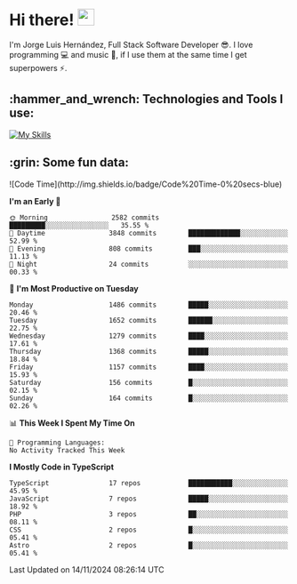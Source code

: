 <h1 align="left">
 <abc>
  <br>Hi there! <img src="https://user-images.githubusercontent.com/42378118/110234147-e3259600-7f4e-11eb-95be-0c4047144dea.gif" width="30"><br>
 </abc>
</h1>

I'm Jorge Luis Hernández, Full Stack Software Developer :sunglasses:. I love programming :computer: and music :musical_score:, if I use them at the same time I get superpowers :zap:. 


<h2 align="left">:hammer_and_wrench: Technologies and Tools I use:</h2>

[![My Skills](https://skillicons.dev/icons?i=js,ts,html,css,py,vue,react,next,nest,postgres,mysql)](https://skillicons.dev)

<h2 align="left">:grin: Some fun data:</h2>
<!--START_SECTION:waka-->
![Code Time](http://img.shields.io/badge/Code%20Time-0%20secs-blue)

**I'm an Early 🐤** 

```text
🌞 Morning                2582 commits        █████████░░░░░░░░░░░░░░░░   35.55 % 
🌆 Daytime                3848 commits        █████████████░░░░░░░░░░░░   52.99 % 
🌃 Evening                808 commits         ███░░░░░░░░░░░░░░░░░░░░░░   11.13 % 
🌙 Night                  24 commits          ░░░░░░░░░░░░░░░░░░░░░░░░░   00.33 % 
```
📅 **I'm Most Productive on Tuesday** 

```text
Monday                   1486 commits        █████░░░░░░░░░░░░░░░░░░░░   20.46 % 
Tuesday                  1652 commits        ██████░░░░░░░░░░░░░░░░░░░   22.75 % 
Wednesday                1279 commits        ████░░░░░░░░░░░░░░░░░░░░░   17.61 % 
Thursday                 1368 commits        █████░░░░░░░░░░░░░░░░░░░░   18.84 % 
Friday                   1157 commits        ████░░░░░░░░░░░░░░░░░░░░░   15.93 % 
Saturday                 156 commits         █░░░░░░░░░░░░░░░░░░░░░░░░   02.15 % 
Sunday                   164 commits         █░░░░░░░░░░░░░░░░░░░░░░░░   02.26 % 
```


📊 **This Week I Spent My Time On** 

```text
💬 Programming Languages: 
No Activity Tracked This Week
```

**I Mostly Code in TypeScript** 

```text
TypeScript               17 repos            ███████████░░░░░░░░░░░░░░   45.95 % 
JavaScript               7 repos             █████░░░░░░░░░░░░░░░░░░░░   18.92 % 
PHP                      3 repos             ██░░░░░░░░░░░░░░░░░░░░░░░   08.11 % 
CSS                      2 repos             █░░░░░░░░░░░░░░░░░░░░░░░░   05.41 % 
Astro                    2 repos             █░░░░░░░░░░░░░░░░░░░░░░░░   05.41 % 
```




 Last Updated on 14/11/2024 08:26:14 UTC
<!--END_SECTION:waka-->
